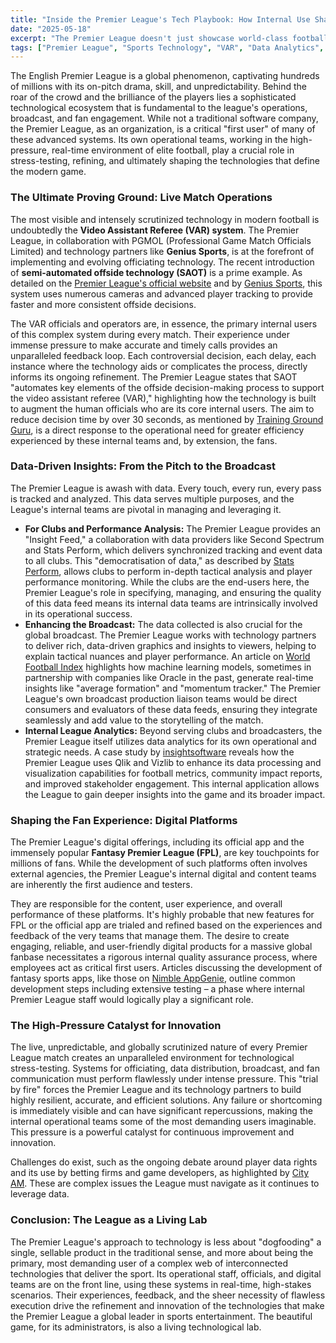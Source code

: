 ```yaml
---
title: "Inside the Premier League's Tech Playbook: How Internal Use Shapes the Beautiful Game"
date: "2025-05-18"
excerpt: "The Premier League doesn't just showcase world-class football; it's a high-stakes proving ground for cutting-edge technology. From VAR and data analytics to its global broadcast and digital platforms, the League's own operational teams are critical first users, driving innovation and reliability in the systems that deliver the spectacle to millions."
tags: ["Premier League", "Sports Technology", "VAR", "Data Analytics", "Broadcast Technology", "Fan Engagement", "Football Technology", "Innovation", "Fantasy Premier League"]
---
```


The English Premier League is a global phenomenon, captivating hundreds of millions with its on-pitch drama, skill, and unpredictability. Behind the roar of the crowd and the brilliance of the players lies a sophisticated technological ecosystem that is fundamental to the league's operations, broadcast, and fan engagement. While not a traditional software company, the Premier League, as an organization, is a critical "first user" of many of these advanced systems. Its own operational teams, working in the high-pressure, real-time environment of elite football, play a crucial role in stress-testing, refining, and ultimately shaping the technologies that define the modern game.

### The Ultimate Proving Ground: Live Match Operations

The most visible and intensely scrutinized technology in modern football is undoubtedly the **Video Assistant Referee (VAR) system**. The Premier League, in collaboration with PGMOL (Professional Game Match Officials Limited) and technology partners like **Genius Sports**, is at the forefront of implementing and evolving officiating technology. The recent introduction of **semi-automated offside technology (SAOT)** is a prime example. As detailed on the [Premier League's official website](https://www.premierleague.com/news/4256036) and by [Genius Sports](https://www.geniussports.com/newsroom/premier-league-to-bring-in-semi-automated-offside-technology-on-12-april-after-non-live-testing-and-live-operation-in-fa-cup/), this system uses numerous cameras and advanced player tracking to provide faster and more consistent offside decisions.

The VAR officials and operators are, in essence, the primary internal users of this complex system during every match. Their experience under immense pressure to make accurate and timely calls provides an unparalleled feedback loop. Each controversial decision, each delay, each instance where the technology aids or complicates the process, directly informs its ongoing refinement. The Premier League states that SAOT "automates key elements of the offside decision-making process to support the video assistant referee (VAR)," highlighting how the technology is built to augment the human officials who are its core internal users. The aim to reduce decision time by over 30 seconds, as mentioned by [Training Ground Guru](https://trainingground.guru/premier-league-to-introduce-semi-automated-offsides-on-april-12th/), is a direct response to the operational need for greater efficiency experienced by these internal teams and, by extension, the fans.

### Data-Driven Insights: From the Pitch to the Broadcast

The Premier League is awash with data. Every touch, every run, every pass is tracked and analyzed. This data serves multiple purposes, and the League's internal teams are pivotal in managing and leveraging it.

* **For Clubs and Performance Analysis:** The Premier League provides an "Insight Feed," a collaboration with data providers like Second Spectrum and Stats Perform, which delivers synchronized tracking and event data to all clubs. This "democratisation of data," as described by [Stats Perform](https://www.statsperform.com/news/why-new-premier-league-insight-feed-democratises-data-for-clubs/), allows clubs to perform in-depth tactical analysis and player performance monitoring. While the clubs are the end-users here, the Premier League's role in specifying, managing, and ensuring the quality of this data feed means its internal data teams are intrinsically involved in its operational success.
* **Enhancing the Broadcast:** The data collected is also crucial for the global broadcast. The Premier League works with technology partners to deliver rich, data-driven graphics and insights to viewers, helping to explain tactical nuances and player performance. An article on [World Football Index](https://worldfootballindex.com/2025/04/analyzing-the-role-of-data-analytics-in-english-premier-league-team-strategies/) highlights how machine learning models, sometimes in partnership with companies like Oracle in the past, generate real-time insights like "average formation" and "momentum tracker." The Premier League's own broadcast production liaison teams would be direct consumers and evaluators of these data feeds, ensuring they integrate seamlessly and add value to the storytelling of the match.
* **Internal League Analytics:** Beyond serving clubs and broadcasters, the Premier League itself utilizes data analytics for its own operational and strategic needs. A case study by [insightsoftware](https://insightsoftware.com/customer-stories/premier-league-case-study/) reveals how the Premier League uses Qlik and Vizlib to enhance its data processing and visualization capabilities for football metrics, community impact reports, and improved stakeholder engagement. This internal application allows the League to gain deeper insights into the game and its broader impact.

### Shaping the Fan Experience: Digital Platforms

The Premier League's digital offerings, including its official app and the immensely popular **Fantasy Premier League (FPL)**, are key touchpoints for millions of fans. While the development of such platforms often involves external agencies, the Premier League's internal digital and content teams are inherently the first audience and testers.

They are responsible for the content, user experience, and overall performance of these platforms. It's highly probable that new features for FPL or the official app are trialed and refined based on the experiences and feedback of the very teams that manage them. The desire to create engaging, reliable, and user-friendly digital products for a massive global fanbase necessitates a rigorous internal quality assurance process, where employees act as critical first users. Articles discussing the development of fantasy sports apps, like those on [Nimble AppGenie](https://www.nimbleappgenie.com/blogs/develop-an-app-like-fantasy-premier-league/), outline common development steps including extensive testing – a phase where internal Premier League staff would logically play a significant role.

### The High-Pressure Catalyst for Innovation

The live, unpredictable, and globally scrutinized nature of every Premier League match creates an unparalleled environment for technological stress-testing. Systems for officiating, data distribution, broadcast, and fan communication must perform flawlessly under intense pressure. This "trial by fire" forces the Premier League and its technology partners to build highly resilient, accurate, and efficient solutions. Any failure or shortcoming is immediately visible and can have significant repercussions, making the internal operational teams some of the most demanding users imaginable. This pressure is a powerful catalyst for continuous improvement and innovation.

Challenges do exist, such as the ongoing debate around player data rights and its use by betting firms and game developers, as highlighted by [City AM](https://www.cityam.com/premier-league-players-challenge-use-of-data-by-betting-firms/). These are complex issues the League must navigate as it continues to leverage data.

### Conclusion: The League as a Living Lab

The Premier League's approach to technology is less about "dogfooding" a single, sellable product in the traditional sense, and more about being the primary, most demanding user of a complex web of interconnected technologies that deliver the sport. Its operational staff, officials, and digital teams are on the front line, using these systems in real-time, high-stakes scenarios. Their experiences, feedback, and the sheer necessity of flawless execution drive the refinement and innovation of the technologies that make the Premier League a global leader in sports entertainment. The beautiful game, for its administrators, is also a living technological lab.